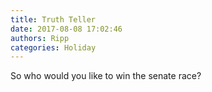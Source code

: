```yaml
---
title: Truth Teller
date: 2017-08-08 17:02:46
authors: Ripp
categories: Holiday
---
```


 So who would you like to win the senate race?